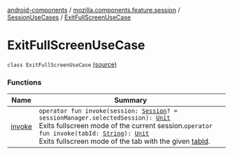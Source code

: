 [android-components](../../../index.md) / [mozilla.components.feature.session](../../index.md) / [SessionUseCases](../index.md) / [ExitFullScreenUseCase](./index.md)

# ExitFullScreenUseCase

`class ExitFullScreenUseCase` [(source)](https://github.com/mozilla-mobile/android-components/blob/master/components/feature/session/src/main/java/mozilla/components/feature/session/SessionUseCases.kt#L219)

### Functions

| Name | Summary |
|---|---|
| [invoke](invoke.md) | `operator fun invoke(session: `[`Session`](../../../mozilla.components.browser.session/-session/index.md)`? = sessionManager.selectedSession): `[`Unit`](https://kotlinlang.org/api/latest/jvm/stdlib/kotlin/-unit/index.html)<br>Exits fullscreen mode of the current session.`operator fun invoke(tabId: `[`String`](https://kotlinlang.org/api/latest/jvm/stdlib/kotlin/-string/index.html)`): `[`Unit`](https://kotlinlang.org/api/latest/jvm/stdlib/kotlin/-unit/index.html)<br>Exits fullscreen mode of the tab with the given [tabId](invoke.md#mozilla.components.feature.session.SessionUseCases.ExitFullScreenUseCase$invoke(kotlin.String)/tabId). |
